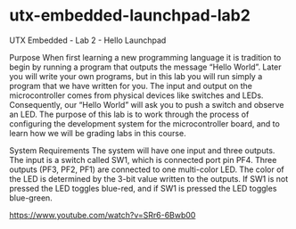# utx-embedded-launchpad-lab2
UTX Embedded - Lab 2 - Hello Launchpad

Purpose
When first learning a new programming language it is tradition to begin by running a program that outputs the message “Hello World”. Later you will write your own programs, but in this lab you will run simply a program that we have written for you. The input and output on the microcontroller comes from physical devices like switches and LEDs. Consequently, our “Hello World” will ask you to push a switch and observe an LED. The purpose of this lab is to work through the process of configuring the development system for the microcontroller board, and to learn how we will be grading labs in this course.

System Requirements
The system will have one input and three outputs. The input is a switch called SW1, which is connected port pin PF4. Three outputs (PF3, PF2, PF1) are connected to one multi-color LED. The color of the LED is determined by the 3-bit value written to the outputs. If SW1 is not pressed the LED toggles blue-red, and if SW1 is pressed the LED toggles blue-green.

https://www.youtube.com/watch?v=SRr6-6Bwb00
